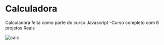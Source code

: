 # Calculadora
Calculadora feita como parte do curso:Javascript -Curso completo com 6 projetos Reais

![calc](https://user-images.githubusercontent.com/26885001/72196301-f9d96700-33f5-11ea-9fe0-96534621e014.png)
